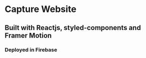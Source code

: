 # Capture Website
## Built with Reactjs, styled-components and Framer Motion
### Deployed in Firebase


